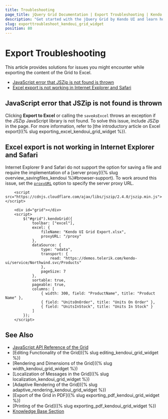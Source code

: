 ```yaml
---
title: Troubleshooting
page_title: jQuery Grid Documentation | Export Troubleshooting | Kendo UI
description: "Get started with the jQuery Grid by Kendo UI and learn how to solve issues you might encounter while exporting the content of the Grid to Excel."
slug: exporttroubleshoot_kendoui_grid_widget
position: 80
---
```


# Export Troubleshooting

This article provides solutions for issues you might encounter while exporting the content of the Grid to Excel.

* [JavaScript error that JSZip is not found is thrown](#javascript-error-that-jszip-is-not-found-is-thrown)
* [Excel export is not working in Internet Explorer and Safari](#excel-export-is-not-working-in-internet-explorer-and-safari)

## JavaScript error that JSZip is not found is thrown

Clicking **Export to Excel** or calling the `saveAsExcel` throws an exception if the JSZip JavaScript library is not found. To solve this issue, include JSZip in the page. For more information, refer to [the introductory article on Excel export]({% slug exporting_excel_kendoui_grid_widget %}).

## Excel export is not working in Internet Explorer and Safari

Internet Explorer 9 and Safari do not support the option for saving a file and require the implementation of a [server proxy]({% slug overview_savingfiles_kendoui %}#browser-support). To work around this issue, set the [`proxyURL`](/api/javascript/ui/grid/configuration/excel.proxyurl) option to specify the server proxy URL.

```dojo
    <script src="https://cdnjs.cloudflare.com/ajax/libs/jszip/2.4.0/jszip.min.js"></script>

    <div id="grid"></div>
    <script>
        $("#grid").kendoGrid({
            toolbar: ["excel"],
            excel: {
                fileName: "Kendo UI Grid Export.xlsx",
                proxyURL: "/proxy"
            },
            dataSource: {
                type: "odata",
                transport: {
                    read: "https://demos.telerik.com/kendo-ui/service/Northwind.svc/Products"
                },
                pageSize: 7
            },
            sortable: true,
            pageable: true,
            columns: [
                { width: 300, field: "ProductName", title: "Product Name" },
                { field: "UnitsOnOrder", title: "Units On Order" },
                { field: "UnitsInStock", title: "Units In Stock" }
            ]
        });
    </script>
```

## See Also

* [JavaScript API Reference of the Grid](/api/javascript/ui/grid)
* [Editing Functionality of the Grid]({% slug editing_kendoui_grid_widget %})
* [Rendering and Dimensions of the Grid]({% slug width_kendoui_grid_widget %})
* [Localization of Messages in the Grid]({% slug localization_kendoui_grid_widget %})
* [Adaptive Rendering of the Grid]({% slug adaptive_rendering_kendoui_grid_widget %})
* [Export of the Grid in PDF]({% slug exporting_pdf_kendoui_grid_widget %})
* [Printing of the Grid]({% slug exporting_pdf_kendoui_grid_widget %})
* [Knowledge Base Section](/knowledge-base)
